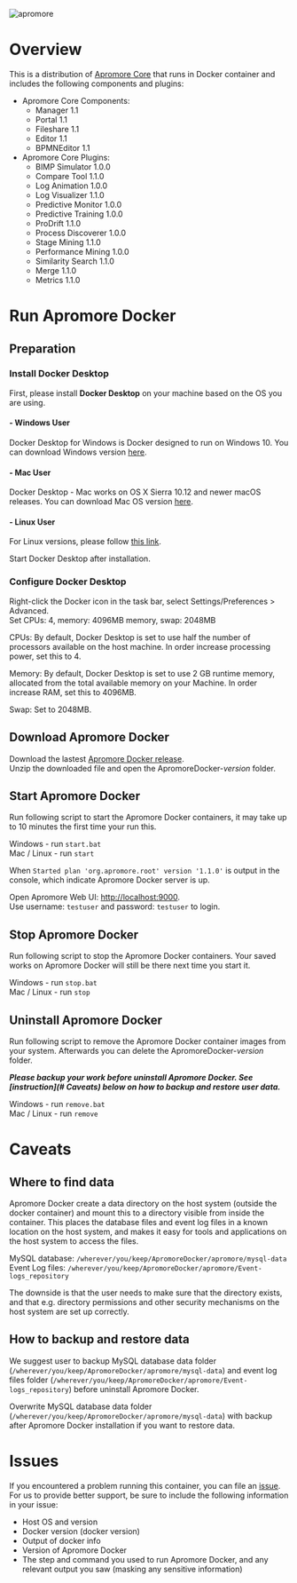 ![apromore](http://apromore.org/wp-content/uploads/2018/11/flow.jpg "apromore")
# Overview
This is a distribution of [Apromore Core](http://apromore.org/) that runs in Docker container and includes the following components and plugins:
* Apromore Core Components:
  * Manager 1.1
  * Portal 1.1
  * Fileshare 1.1
  * Editor 1.1
  * BPMNEditor 1.1
* Apromore Core Plugins:
  * BIMP Simulator 1.0.0
  * Compare Tool 1.1.0
  * Log Animation 1.0.0
  * Log Visualizer 1.1.0
  * Predictive Monitor 1.0.0
  * Predictive Training 1.0.0
  * ProDrift 1.1.0
  * Process Discoverer 1.0.0
  * Stage Mining 1.1.0
  * Performance Mining 1.0.0
  * Similarity Search 1.1.0
  * Merge 1.1.0
  * Metrics 1.1.0

# Run Apromore Docker

## Preparation

### Install Docker Desktop

First, please install **Docker Desktop** on your machine based on the OS you are using.

####  - Windows User
Docker Desktop for Windows is Docker designed to run on Windows 10.
You can download Windows version [here](https://download.docker.com/win/stable/Docker%20for%20Windows%20Installer.exe).

####  - Mac User
Docker Desktop - Mac works on OS X Sierra 10.12 and newer macOS releases. You can download Mac OS version [here](https://download.docker.com/mac/stable/Docker.dmg).

####  - Linux User
For Linux versions, please follow [this link](https://download.docker.com/linux/).

Start Docker Desktop after installation.

### Configure Docker Desktop
Right-click the Docker icon in the task bar, select Settings/Preferences > Advanced.  
Set CPUs: 4, memory: 4096MB memory, swap: 2048MB

CPUs: By default, Docker Desktop is set to use half the number of processors available on the host machine. In order increase processing power, set this to 4.

Memory: By default, Docker Desktop is set to use 2 GB runtime memory, allocated from the total available memory on your Machine. In order increase RAM, set this to 4096MB.

Swap: Set to 2048MB.

## Download Apromore Docker
Download the lastest [Apromore Docker release](https://github.com/apromore/ApromoreDocker/releases/latest).  
Unzip the downloaded file and open the ApromoreDocker-*version* folder.  

## Start Apromore Docker
Run following script to start the Apromore Docker containers, it may take up to 10 minutes the first time your run this.  

Windows - run `start.bat`  
Mac / Linux - run `start`  

When `Started plan 'org.apromore.root' version '1.1.0'` is output in the console, which indicate Apromore Docker server is up.

Open Apromore Web UI: [http://localhost:9000](http://localhost:9000).  
Use username: `testuser` and password: `testuser` to login.

## Stop Apromore Docker
Run following script to stop the Apromore Docker containers.  Your saved works on Apromore Docker will still be there next time you start it.  

Windows - run `stop.bat`  
Mac / Linux - run `stop` 

## Uninstall Apromore Docker
Run following script to remove the Apromore Docker container images from your system.  Afterwards you can delete the ApromoreDocker-*version* folder.

***Please backup your work before uninstall Apromore Docker. See [instruction](# Caveats) below on how to backup and restore user data.***

Windows - run `remove.bat`  
Mac / Linux - run `remove`  

# Caveats

## Where to find data

Apromore Docker create a data directory on the host system (outside the docker container) and mount this to a directory visible from inside the container. This places the database files and event log files in a known location on the host system, and makes it easy for tools and applications on the host system to access the files.  

MySQL database: `/wherever/you/keep/ApromoreDocker/apromore/mysql-data`  
Event Log files: `/wherever/you/keep/ApromoreDocker/apromore/Event-logs_repository`

The downside is that the user needs to make sure that the directory exists, and that e.g. directory permissions and other security mechanisms on the host system are set up correctly.

## How to backup and restore data

We suggest user to backup MySQL database data folder (`/wherever/you/keep/ApromoreDocker/apromore/mysql-data`) and event log files folder (`/wherever/you/keep/ApromoreDocker/apromore/Event-logs_repository`) before uninstall Apromore Docker.

Overwrite MySQL database data folder (`/wherever/you/keep/ApromoreDocker/apromore/mysql-data`) with backup after Apromore Docker installation if you want to restore data.

# Issues

If you encountered a problem running this container, you can file an [issue](https://github.com/apromore/ApromoreDocker/issues). For us to provide better support, be sure to include the following information in your issue:

* Host OS and version
* Docker version (docker version)
* Output of docker info
* Version of Apromore Docker
* The step and command you used to run Apromore Docker, and any relevant output you saw (masking any sensitive information)